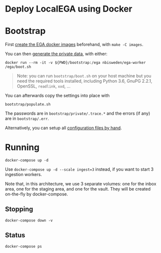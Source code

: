 # Deploy LocalEGA using Docker

# Bootstrap

First [create the EGA docker images](images) beforehand, with `make -C images`.

You can then [generate the private data](bootstrap), with either:

	docker run --rm -it -v ${PWD}/bootstrap:/ega nbisweden/ega-worker /ega/boot.sh
	
> Note: you can run `bootstrap/boot.sh` on your host machine but
> you need the required tools installed, including Python 3.6, GnuPG
> 2.2.1, OpenSSL, `readlink`, `xxd`, ...
	
You can afterwards copy the settings into place with

	bootstrap/populate.sh

The passwords are in `bootstrap/private/.trace.*` and the errors (if any) are in `bootstrap/.err`.

Alternatively, you can setup all [configuration files by hand](bootstrap/yourself.md).

# Running

	docker-compose up -d
	
Use `docker-compose up -d --scale ingest=3` instead, if you want to
start 3 ingestion workers.

Note that, in this architecture, we use 3 separate volumes: one for
the inbox area, one for the staging area, and one for the vault. They
will be created on-the-fly by docker-compose.

## Stopping

	docker-compose down -v

## Status

	docker-compose ps
